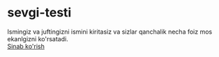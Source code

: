 # sevgi-testi
Ismingiz va juftingizni ismini kiritasiz va sizlar qanchalik necha foiz mos ekanlgizni ko'rsatadi. <br>
[Sinab ko'rish](https://muvozanat.github.io/sevgi-darajasi)

